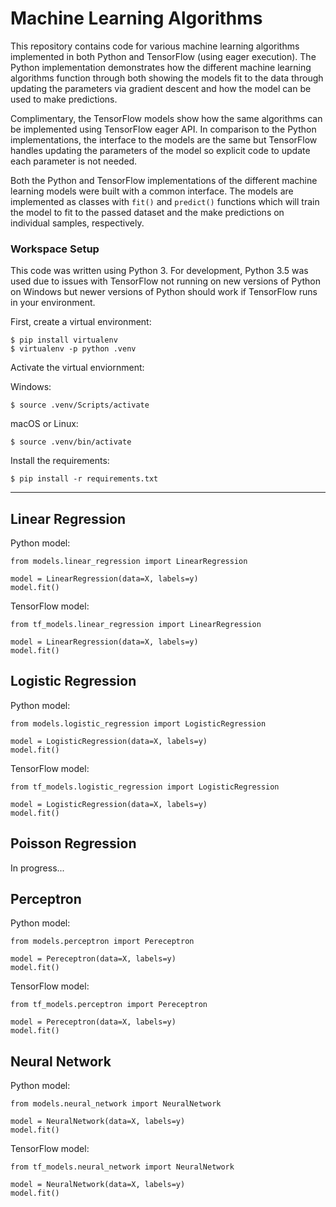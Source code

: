 # Machine Learning Algorithms

This repository contains code for various machine learning algorithms implemented in both Python and TensorFlow (using eager execution). The Python implementation demonstrates how the different machine learning algorithms function through both showing the models fit to the data through updating the parameters via gradient descent and how the model can be used to make predictions.

Complimentary, the TensorFlow models show how the same algorithms can be implemented using TensorFlow eager API. In comparison to the Python implementations, the interface to the models are the same but TensorFlow handles updating the parameters of the model so explicit code to update each parameter is not needed.

Both the Python and TensorFlow implementations of the different machine learning models were built with a common interface. The models are implemented as classes with `fit()` and `predict()` functions which will train the model to fit to the passed dataset and the make predictions on individual samples, respectively.

### Workspace Setup
This code was written using Python 3. For development, Python 3.5 was used due to issues with TensorFlow not running on new versions of Python on Windows but newer versions of Python should work if TensorFlow runs in your environment.

First, create a virtual environment:

    $ pip install virtualenv
    $ virtualenv -p python .venv

Activate the virtual enviornment:

Windows:

    $ source .venv/Scripts/activate

macOS or Linux:

    $ source .venv/bin/activate

Install the requirements:

    $ pip install -r requirements.txt

---

## Linear Regression
Python model:

    from models.linear_regression import LinearRegression

    model = LinearRegression(data=X, labels=y)
    model.fit()

TensorFlow model:

    from tf_models.linear_regression import LinearRegression

    model = LinearRegression(data=X, labels=y)
    model.fit()

## Logistic Regression
Python model:

    from models.logistic_regression import LogisticRegression

    model = LogisticRegression(data=X, labels=y)
    model.fit()

TensorFlow model:

    from tf_models.logistic_regression import LogisticRegression

    model = LogisticRegression(data=X, labels=y)
    model.fit()

## Poisson Regression
In progress...

## Perceptron
Python model:

    from models.perceptron import Pereceptron

    model = Pereceptron(data=X, labels=y)
    model.fit()

TensorFlow model:

    from tf_models.perceptron import Pereceptron

    model = Pereceptron(data=X, labels=y)
    model.fit()

## Neural Network
Python model:

    from models.neural_network import NeuralNetwork

    model = NeuralNetwork(data=X, labels=y)
    model.fit()

TensorFlow model:

    from tf_models.neural_network import NeuralNetwork

    model = NeuralNetwork(data=X, labels=y)
    model.fit()
